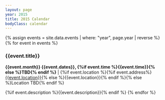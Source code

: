 ```yaml
---
layout: page
year: 2015
title: 2015 Calendar
bodyClass: calendar
---
```


{% assign events = site.data.events | where: "year", page.year |  reverse %}
{% for event in events %}
<h3> {{event.title}}</h3>

 **{{event.month}} {{event.dates}}, {%if event.time %}{{event.time}}{% else %}TBD{% endif %}** | {%if event.location %}{%if event.address%}[{{event.location}}]({{event.address}}){% else %}{{event.location}}{% endif %}{% else %}Location TBD{% endif %}

{%if event.description %}{{event.description}}{% endif %}
{% endfor %}
